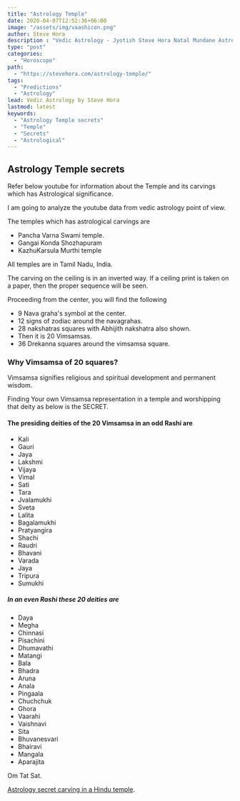 ```yaml
---
title: "Astrology Temple"
date: 2020-04-07T12:52:36+06:00
image: "/assets/img/vaashicon.png"
author: Steve Hora
description : "Vedic Astrology - Jyotish Steve Hora Natal Mundane Astrology Horoscope Reading Predictions Temple secrets"
type: "post"
categories: 
  - "Horoscope"
path:
  - "https://stevehora.com/astrology-temple/"
tags:
  - "Predictions"
  - "Astrology"
lead: Vedic Astrology by Steve Hora
lastmod: latest 
keywords:
  - "Astrology Temple secrets"
  - "Temple"
  - "Secrets"
  - "Astrological"
---
```


## Astrology Temple secrets

Refer below youtube for information about the Temple and its carvings which has
Astrological significance.

I am going to analyze the youtube data from vedic astrology point of view.

The temples which has astrological carvings are
* Pancha Varna Swami temple.
* Gangai Konda Shozhapuram
* KazhuKarsula Murthi temple

All temples are in Tamil Nadu, India.

The carving on the ceiling is in an inverted way. If a ceiling print is taken on a paper, then
the proper sequence will be seen.

Proceeding from the center, you will find the following

* 9 Nava graha's symbol at the center.
* 12 signs of zodiac around the navagrahas.
* 28 nakshatras squares with Abhijith nakshatra also shown.
* Then it is 20 Vimsamsas.
* 36 Drekanna squares around the vimsamsa square.

### Why Vimsamsa of 20 squares?

 Vimsamsa signifies religious and spiritual development and permanent wisdom.

 Finding Your own Vimsamsa representation in a temple and worshipping that deity as below
 is the SECRET.

#### The presiding deities of the 20 Vimsamsa in an odd Rashi are

* Kali
* Gauri
* Jaya
* Lakshmi
* Vijaya
* Vimal
* Sati
* Tara
* Jvalamukhi
* Sveta
* Lalita
* Bagalamukhi
* Pratyangira
* Shachi
* Raudri
* Bhavani
* Varada
* Jaya
* Tripura
* Sumukhi

##### In an even Rashi these 20 deities are

* Daya
* Megha
* Chinnasi
* Pisachini
* Dhumavathi
* Matangi
* Bala
* Bhadra
* Aruna
* Anala
* Pingaala
* Chuchchuk
* Ghora
* Vaarahi
* Vaishnavi
* Sita
* Bhuvanesvari
* Bhairavi
* Mangala
* Aparajita

Om Tat Sat.

[Astrology secret carving in a Hindu temple](https://youtu.be/D1Ifepa_O-I).
